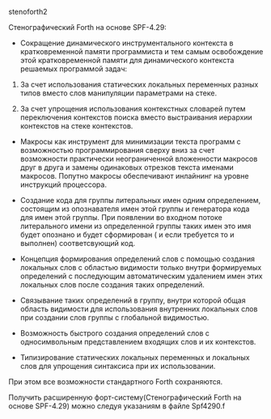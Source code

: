 stenoforth2

Стенографический Forth на основе SPF-4.29:

- Сокращение динамического инструментального контекста в кратковременной памяти программиста 
и тем самым освобождение этой кратковременной памяти для динамического контекста решаемых программой задач:

1. За счет использования статических локальных переменных разных типов вместо слов манипуляции параметрами на стеке.

2. За счет упрощения использования контекстных словарей путем переключения контекстов поиска вместо 
выстраивания иерархии контекстов на стеке контекстов.

- Макросы как инструмент для минимизации текста программ с возможностью программирования 
сверху вниз за счет возможности практически неограниченной вложенности макросов друг в друга 
и замены одинаковых отрезков текста именами макросов. Попутно макросы обеспечивают инлайнинг на уровне инструкций процессора.

- Создание кода для группы литеральных имен одним определением, состоящим из опознавателя имен этой группы
и генератора кода для имен этой группы. При появлении во входном потоке литерального имени из определенной группы таких имен
это имя будет опознано и будет сформирован ( и если требуется то и выполнен) соответсвующий код.  

- Концепция формирования определений слов с помощью создания локальных слов с областью видимости только внутри 
формируемых определений с последующим автоматическим удалением имен этих локальных слов после создания таких определений.
- Связывание таких определений в группу, внутри которой общая область видимости 
для использования внутренних локальных слов при создании слов группы с глобальной видимостью.

- Возможность быстрого создания определений слов с односимвольным представлением входящих слов и их контекстов.

- Типизирование статических локальных переменных и локальных слов для упрощения синтаксиса при их использовании.

 При этом все возможности стандартного Forth сохраняются. 

Получить расширенную форт-систему(Стенографический Forth на основе SPF-4.29) можно следуя указаниям в файле Spf4290.f




